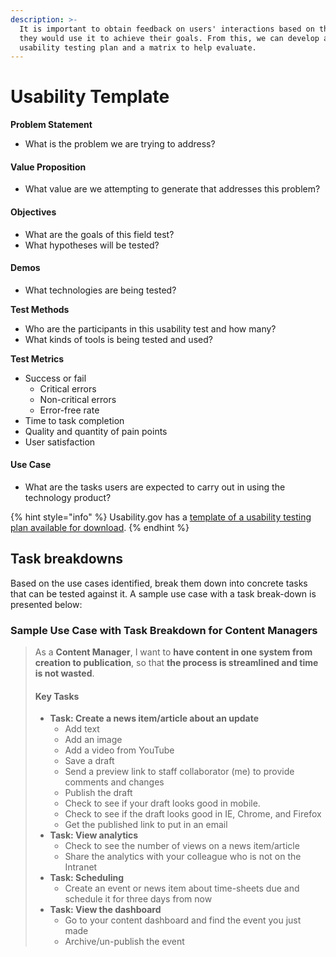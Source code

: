 ```yaml
---
description: >-
  It is important to obtain feedback on users' interactions based on the way
  they would use it to achieve their goals. From this, we can develop a
  usability testing plan and a matrix to help evaluate.
---
```


# Usability Template

**Problem Statement**

* What is the problem we are trying to address?

#### Value Proposition&#x20;

* What value are we attempting to generate that addresses this problem?

#### **Objectives**

* What are the goals of this field test?&#x20;
* What hypotheses will be tested?&#x20;

#### **Demos**

* What technologies are being tested?&#x20;

**Test Methods**

* Who are the participants in this usability test and how many?
* What kinds of tools is being tested and used?

**Test Metrics**

* Success or fail&#x20;
  * Critical errors
  * Non-critical errors
  * Error-free rate
* Time to task completion
* Quality and quantity of pain points
* User satisfaction&#x20;

#### Use Case

* What are the tasks users are expected to carry out in using the technology product?

{% hint style="info" %}
Usability.gov has a [template of a usability testing plan available for download](https://www.usability.gov/sites/default/files/usability-test-plan.docx).&#x20;
{% endhint %}

## Task breakdowns

Based on the use cases identified, break them down into concrete tasks that can be tested against it. A sample use case with a task break-down is presented below:

### Sample Use Case with Task Breakdown for Content Managers

> As a **Content Manager**, I want to **have content in one system from creation to publication**, so that **the process is streamlined and time is not wasted**.
>
> #### Key Tasks
>
> * **Task: Create a news item/article about an update**&#x20;
>   * Add text
>   * Add an image
>   * Add a video from YouTube&#x20;
>   * Save a draft
>   * Send a preview link to staff collaborator (me) to provide comments and changes
>   * Publish the draft
>   * Check to see if your draft looks good in mobile.
>   * Check to see if the draft looks good in IE, Chrome, and Firefox
>   * Get the published link to put in an email
> * **Task: View analytics**&#x20;
>   * Check to see the number of views on a news item/article
>   * Share the analytics with your colleague who is not on the Intranet
> * **Task: Scheduling**
>   * Create an event or news item about time-sheets due and schedule it for three days from now
> * **Task: View the dashboard**&#x20;
>   * Go to your content dashboard and find the event you just made
>   * Archive/un-publish the event

